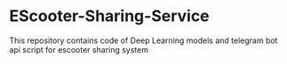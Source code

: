 # EScooter-Sharing-Service
This repository contains code of Deep Learning models and telegram bot api script for escooter sharing system
